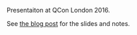 Presentaiton at QCon London 2016.

See [the blog post](http://underscore.io/blog/posts/2016/03/08/qcon.html) for the slides and notes.

